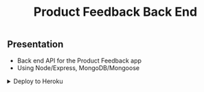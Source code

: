 <h1 style='padding:1rem;font-weight:bold' align='center'>Product Feedback Back End</h1>

## Presentation

- Back end API for the Product Feedback app
- Using Node/Express, MongoDB/Mongoose

<details>
<summary>Deploy to Heroku</summary>

```js
// docgen
// app.use(express.static('./public/))

// package =>
// "engines": {
// 		"node": "16.x"
// 	}

// Profile => web: node app.js

//  rmdir .git

// git init...add commit
// heroku login
// heroku create "app-name"
// git remote -v // check if rely on heroku
// set .env variable in heroku dashboard
// or via CLI =>  $ heroku config:set SECRET=some_random_string => see .env file

// git push heroku master

// heroku restart -a fm-pfeedback-api
```

cors

```js
// app.use(
//   cors({
//     origin: origin,
//     preflightContinue: true,
//     methods: "GET,HEAD,PUT,PATCH,POST,DELETE",
//     credentials: true,
//   })
// );
```

</details>
